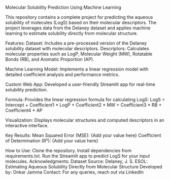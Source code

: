 Molecular Solubility Prediction Using Machine Learning

This repository contains a complete project for predicting the aqueous solubility of molecules (LogS) based on their molecular descriptors. The project leverages data from the Delaney dataset and applies machine learning to estimate solubility directly from molecular structure.

Features:
Dataset: Includes a pre-processed version of the Delaney solubility dataset with molecular descriptors.
Descriptors: Calculates molecular properties such as LogP, Molecular Weight (MW), Rotatable Bonds (RB), and Aromatic Proportion (AP).

Machine Learning Model: Implements a linear regression model with detailed coefficient analysis and performance metrics.

Custom Web App: Developed a user-friendly Streamlit app for real-time solubility prediction.

Formula: Provides the linear regression formula for calculating LogS:
LogS = Intercept + Coefficient1 * LogP + Coefficient2 * MW + Coefficient3 * RB + Coefficient4 * AP

Visualization: Displays molecular structures and computed descriptors in an interactive interface.

Key Results:
Mean Squared Error (MSE): {Add your value here}
Coefficient of Determination (R²): {Add your value here}

How to Use:
Clone the repository.
Install dependencies from requirements.txt.
Run the Streamlit app to predict LogS for your input molecules.
Acknowledgments:
Dataset Source: Delaney, J. S. ESOL: Estimating Aqueous Solubility Directly from Molecular Structure
Developed by: Onkar Jamma
Contact:
For any queries, reach out via LinkedIn

